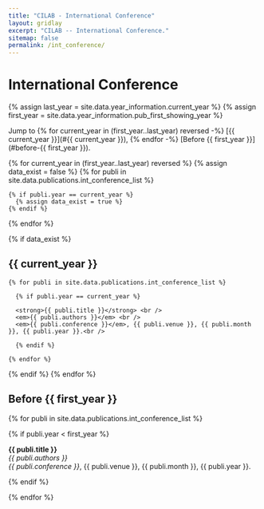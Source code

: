 ```yaml
---
title: "CILAB - International Conference"
layout: gridlay
excerpt: "CILAB -- International Conference."
sitemap: false
permalink: /int_conference/
---
```


# International Conference

{% assign last_year = site.data.year_information.current_year %}
{% assign first_year = site.data.year_information.pub_first_showing_year %}

Jump to
{% for current_year in (first_year..last_year) reversed -%}
[{{ current_year }}](#{{ current_year }}),
{% endfor -%}
[Before {{ first_year }}](#before-{{ first_year }}).<br />

{% for current_year in (first_year..last_year) reversed %}
  {% assign data_exist = false %}
  {% for publi in site.data.publications.int_conference_list %}

    {% if publi.year == current_year %}
      {% assign data_exist = true %}
    {% endif %}

  {% endfor %}

  {% if data_exist %}
## {{ current_year }}
    {% for publi in site.data.publications.int_conference_list %}

      {% if publi.year == current_year %}

      <strong>{{ publi.title }}</strong> <br />
      <em>{{ publi.authors }}</em> <br />
      <em>{{ publi.conference }}</em>, {{ publi.venue }}, {{ publi.month }}, {{ publi.year }}.<br />

      {% endif %}

    {% endfor %}
  {% endif %}
{% endfor %}


## Before {{ first_year }}
{% for publi in site.data.publications.int_conference_list %}

  {% if publi.year < first_year %}

  <strong>{{ publi.title }}</strong> <br />
  <em>{{ publi.authors }}</em> <br />
  <em>{{ publi.conference }}</em>, {{ publi.venue }}, {{ publi.month }}, {{ publi.year }}.<br />

  {% endif %}

{% endfor %}